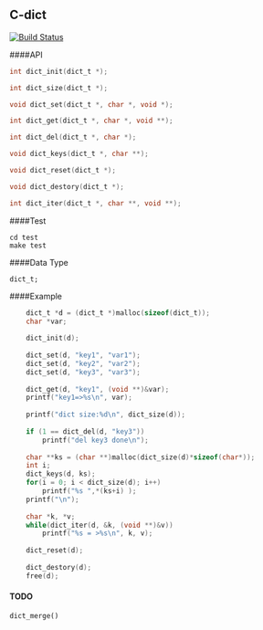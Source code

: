 C-dict
------

[![Build Status](https://travis-ci.org/hit9/C-dict.png?branch=master)](https://travis-ci.org/hit9/C-dict)

####API
```c
int dict_init(dict_t *); 

int dict_size(dict_t *); 

void dict_set(dict_t *, char *, void *); 

int dict_get(dict_t *, char *, void **); 

int dict_del(dict_t *, char *); 

void dict_keys(dict_t *, char **); 

void dict_reset(dict_t *); 

void dict_destory(dict_t *); 

int dict_iter(dict_t *, char **, void **); 
```

####Test
```shell
cd test
make test
```

####Data Type
```
dict_t;
```

####Example
```c
	dict_t *d = (dict_t *)malloc(sizeof(dict_t));
	char *var; 
	
	dict_init(d); 
	
	dict_set(d, "key1", "var1"); 
	dict_set(d, "key2", "var2"); 
	dict_set(d, "key3", "var3"); 
	
	dict_get(d, "key1", (void **)&var); 
	printf("key1=>%s\n", var);
	
	printf("dict size:%d\n", dict_size(d));
	
	if (1 == dict_del(d, "key3"))
		printf("del key3 done\n");
	
	char **ks = (char **)malloc(dict_size(d)*sizeof(char*)); 
	int i; 
	dict_keys(d, ks); 
	for(i = 0; i < dict_size(d); i++)
		printf("%s ",*(ks+i) );
	printf("\n");
	
	char *k, *v; 
	while(dict_iter(d, &k, (void **)&v))
		printf("%s = >%s\n", k, v);
	
	dict_reset(d); 
	
	dict_destory(d); 
	free(d); 
```

#### TODO

```
dict_merge()

```
